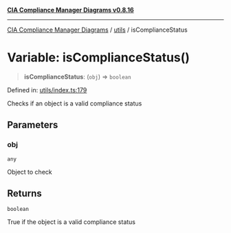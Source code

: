 [**CIA Compliance Manager Diagrams v0.8.16**](../../README.md)

***

[CIA Compliance Manager Diagrams](../../modules.md) / [utils](../README.md) / isComplianceStatus

# Variable: isComplianceStatus()

> **isComplianceStatus**: (`obj`) => `boolean`

Defined in: [utils/index.ts:179](https://github.com/Hack23/cia-compliance-manager/blob/96f4020424aba8c55d4fe94eddf596babc070968/src/utils/index.ts#L179)

Checks if an object is a valid compliance status

## Parameters

### obj

`any`

Object to check

## Returns

`boolean`

True if the object is a valid compliance status
